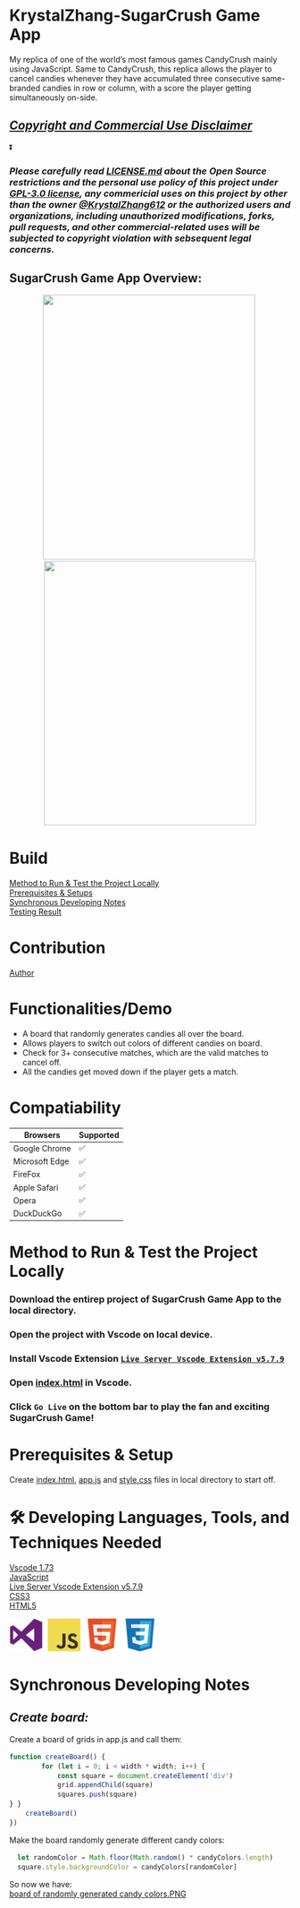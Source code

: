 # KrystalZhang-SugarCrush Game App
My replica of one of the world’s most famous games CandyCrush mainly using JavaScript. Same to CandyCrush, this replica allows the player to cancel candies whenever they have accumulated three consecutive same-branded candies in row or column, with a score the player getting simultaneously on-side. 
## ***[Copyright and Commercial Use Disclaimer](https://github.com/KrystalZhang612/KrystalZhang-SugarCrush-Game-App/blob/main/README.md#please-carefully-read-licensemd-about-the-open-source-restrictions-and-the-personal-use-policy-of-this-project-under-gpl-30-license-any-commericial-uses-on-this-project-by-other-than-the-owner-krystalzhang612-or-the-authorized-users-and-organizations-including-unauthorized-modifications-forks-pull-requests-and-other-commercial-related-uses-will-be-subjected-to-copyright-violation-with-sebsequent-legal-concerns)***

⏬

### ***Please carefully read [LICENSE.md](https://github.com/KrystalZhang612/KrystalZhang-SugarCrush-Game-App/blob/main/LICENSE) about the Open Source restrictions and the personal use policy of this project under [GPL-3.0 license](https://www.gnu.org/licenses/gpl-3.0.en.html), any commericial uses on this project by other than the owner [@KrystalZhang612](https://github.com/KrystalZhang612) or the authorized users and organizations, including unauthorized modifications, forks, pull requests, and other commercial-related uses will be subjected to copyright violation with sebsequent legal concerns.***
## SugarCrush Game App Overview:
<p align = "center"> 
  <img src = "https://user-images.githubusercontent.com/72481348/200014636-680d9547-5627-45eb-8fc1-fc6c5cd50a5f.mov" width = "380" height ="472.2" />&nbsp; 
  <img src ="https://user-images.githubusercontent.com/72481348/200014826-afe4c9d4-cd60-4e0b-b416-eccd7cf08653.mov" width = "380" height ="472.2" />
</p>

# Build
[Method to Run & Test the Project Locally](https://github.com/KrystalZhang612/KrystalZhang-SugarCrush-Game-App/blob/main/README.md#method-to-run--test-the-project-locally)<br/> 
[Prerequisites & Setups](https://github.com/KrystalZhang612/KrystalZhang-SugarCrush-Game-App/blob/main/README.md#prerequisites--setup)<br/> 
[Synchronous Developing Notes](https://github.com/KrystalZhang612/KrystalZhang-SugarCrush-Game-App/blob/main/README.md#synchronous-developing-notes)<br/> 
[Testing Result]()

# Contribution
[Author]()

# Functionalities/Demo
- A board that randomly generates candies all over the board.
- Allows players to switch out colors of different candies on board.
- Check for 3+ consecutive matches, which are the valid matches to cancel off. 
- All the candies get moved down if the player gets a match.

# Compatiability 

| Browsers       | Supported          |
| -------        | ------------------ |
| Google Chrome  | :white_check_mark: |
| Microsoft Edge | :white_check_mark: |
| FireFox        | :white_check_mark: |
| Apple Safari   | :white_check_mark: |
| Opera          | :white_check_mark: |
| DuckDuckGo     | :white_check_mark: |

# Method to Run & Test the Project Locally

### Download the entirep project of SugarCrush Game App to the local directory.
### Open the project with Vscode on local device.
### Install Vscode Extension [`Live Server Vscode Extension v5.7.9`](https://www.vsixhub.com/vsix/1950/)
### Open [index.html](https://github.com/KrystalZhang612/KrystalZhang-SugarCrush-Game-App/blob/main/index.html) in Vscode.
### Click `Go Live` on the bottom bar to play the fan and exciting SugarCrush Game! 

# Prerequisites & Setup
Create [index.html](https://github.com/KrystalZhang612/KrystalZhang-SugarCrush-Game-App/blob/main/index.html), [app.js](https://github.com/KrystalZhang612/KrystalZhang-SugarCrush-Game-App/blob/main/app.js) and [style.css](https://github.com/KrystalZhang612/KrystalZhang-SugarCrush-Game-App/blob/main/style.css) files in local directory to start off.

# 🛠️ Developing Languages, Tools, and Techniques Needed
[Vscode 1.73](https://code.visualstudio.com/updates/v1_73)<br/> 
[JavaScript](https://www.javascript.com/)<br/> 
[Live Server Vscode Extension v5.7.9](https://www.vsixhub.com/vsix/1950/)<br/>
[CSS3](https://en.wikipedia.org/wiki/CSS)<br/> 
[HTML5](https://en.wikipedia.org/wiki/HTML5)<br/> 
<div>
  <img src ="https://github.com/devicons/devicon/blob/master/icons/visualstudio/visualstudio-plain.svg" title ="Vscode" alt = "Vscode" width ="60" height ="60" />&nbsp; 
  <img src ="https://github.com/devicons/devicon/blob/master/icons/javascript/javascript-original.svg" title ="JavaScript" alt ="JavaScript" width ="60" height ="60"/>&nbsp; 
  <img src ="https://github.com/devicons/devicon/blob/master/icons/html5/html5-original.svg" title ="HTML5" alt ="HTML5"  width ="60" height ="60"/>&nbsp;
  <img src ="https://github.com/devicons/devicon/blob/master/icons/css3/css3-original.svg" title ="CSS3" alt ="CSS3"  width ="60" height ="60"/>  
</div>

# Synchronous Developing Notes
## ***Create board:***
Create a board of grids in app.js and call them:
```JavaScript 
function createBoard() {
        for (let i = 0; i < width * width; i++) {
            const square = document.createElement('div')
            grid.appendChild(square)
            squares.push(square)
} }
    createBoard()
})
```
Make the board randomly generate different candy colors:
```JavaScript 
  let randomColor = Math.floor(Math.random() * candyColors.length)
  square.style.backgroundColor = candyColors[randomColor]
```
So now we have:<br/> 
[board of randomly generated candy colors.PNG]()<br/> 
  
  
  
  
  
  
  
  




